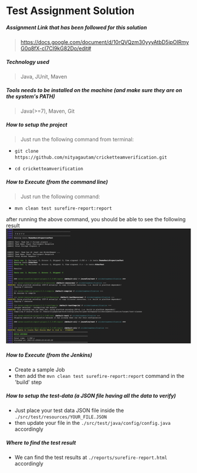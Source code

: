 # Test Assignment Solution 

##### Assignment Link that has been followed for this solution
> https://docs.google.com/document/d/10rQVQzm30yyyAtbD5jpOIRmyG0q8fX-cI7CI9kG82Do/edit#

##### Technology used
> Java, JUnit, Maven

##### Tools needs to be installed on the machine (and make sure they are on the system's PATH)
> Java(>=7), Maven, Git


##### How to setup the project
> Just run the following command from terminal:

- `git clone https://github.com/nityagautam/cricketteamverification.git`
	
- `cd cricketteamverification`


##### How to Execute (from the command line)
> Just run the following command:

- `mvn clean test surefire-report:report`

after running the above command, you should be able to see the following result
![alt text](./target/Screenshot.png)

##### How to Execute (from the Jenkins)
- Create a sample Job
- then add the `mvn clean test surefire-report:report` command in the 'build' step

##### How to setup the test-data (a JSON file having all the data to verify)
- Just place your test data JSON file inside the `./src/test/resources/YOUR_FILE.JSON`
- then update your file in the `./src/test/java/config/config.java` accordingly

##### Where to find the test result
- We can find the test results at `./reports/surefire-report.html` accordingly

